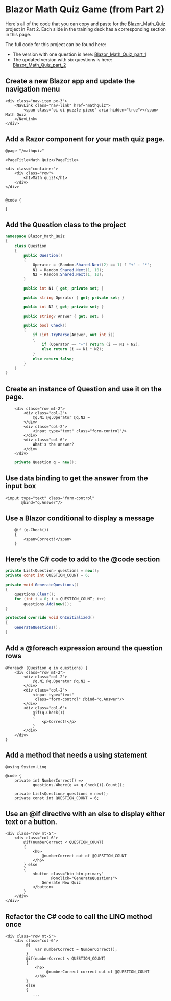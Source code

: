 # Blazor Math Quiz Game (from Part 2)

Here's all of the code that you can copy and paste for the Blazor_Math_Quiz project in Part 2. Each slide in the training deck has a corresponding section in this page.

The full code for this project can be found here: 
* The version with one question is here: [Blazor_Math_Quiz_part_1](https://github.com/andrewstellman/blazor-training/tree/main/Code/Blazor_Math_Quiz_part_1)
* The updated version with six questions is here: [Blazor_Math_Quiz_part_2](https://github.com/andrewstellman/blazor-training/tree/main/Code/Blazor_Math_Quiz_part_2)

## Create a new Blazor app and update the navigation menu

```razor
<div class="nav-item px-3">
    <NavLink class="nav-link" href="mathquiz">
        <span class="oi oi-puzzle-piece" aria-hidden="true"></span> Math Quiz
    </NavLink>
</div>
```

## Add a Razor component for your math quiz page.

```razor
@page "/mathquiz"

<PageTitle>Math Quiz</PageTitle>

<div class="container">
    <div class="row">
        <h1>Math quiz!</h1>
    </div>
</div>


@code {

}
```
## Add the Question class to the project

```c#
namespace Blazor_Math_Quiz
{
    class Question
    {
        public Question()
        {
            Operator = (Random.Shared.Next(2) == 1) ? "+" : "*";
            N1 = Random.Shared.Next(1, 10);
            N2 = Random.Shared.Next(1, 10);
        }

        public int N1 { get; private set; }

        public string Operator { get; private set; }

        public int N2 { get; private set; }

        public string? Answer { get; set; }

        public bool Check()
        {
            if (int.TryParse(Answer, out int i))
            {
                if (Operator == "+") return (i == N1 + N2);
                else return (i == N1 * N2);
            }
            else return false;
        }
    }
}
```

## Create an instance of Question and use it on the page.

```razor
    <div class="row mt-2">
        <div class="col-2">
            @q.N1 @q.Operator @q.N2 =
        </div>
        <div class="col-2">
            <input type="text" class="form-control"/>
        </div>
        <div class="col-6">
            What's the answer?
        </div>
    </div>
```

```c#
    private Question q = new();
```

## Use data binding to get the answer from the input box

```razor
<input type="text" class="form-control"
       @bind="q.Answer"/>
```

## Use a Blazor conditional to display a message

```razor
    @if (q.Check())
    {
        <span>Correct!</span>
    }
```

## Here’s the C# code to add to the @code section

```c#
private List<Question> questions = new();
private const int QUESTION_COUNT = 6;

private void GenerateQuestions()
{
    questions.Clear();
    for (int i = 0; i < QUESTION_COUNT; i++)
        questions.Add(new());
}

protected override void OnInitialized()
{
    GenerateQuestions();
}
```

## Add a @foreach expression around the question rows

```razor
@foreach (Question q in questions) {
    <div class="row mt-2">
        <div class="col-2">
            @q.N1 @q.Operator @q.N2 =
        </div>
        <div class="col-2">
            <input type="text"
             class="form-control" @bind="q.Answer"/>
        </div>
        <div class="col-6">
            @if(q.Check())
            {
                <p>Correct!</p>
            }
        </div>
    </div>
}
```

## Add a method that needs a using statement

```razor
@using System.Linq

@code {
    private int NumberCorrect() =>
            questions.Where(q => q.Check()).Count();

    private List<Question> questions = new();
    private const int QUESTION_COUNT = 6;
```

## Use an @if directive with an else to display either text or a button.

```razor
<div class="row mt-5">
    <div class="col-6">
        @if(numberCorrect < QUESTION_COUNT)
        {
            <h6>
                @numberCorrect out of @QUESTION_COUNT
            </h6>
        } else
        {
            <button class="btn btn-primary"
                    @onclick="GenerateQuestions">
                Generate New Quiz
            </button>
        }
    </div>
</div>
```

## Refactor the C# code to call the LINQ method once

```razor
<div class="row mt-5">
    <div class="col-6">
         @{
             var numberCorrect = NumberCorrect();
         }
         @if(numberCorrect < QUESTION_COUNT)
         {
             <h6>
                  @numberCorrect correct out of @QUESTION_COUNT
             </h6>
         }
         else
         {
            ...             
```
